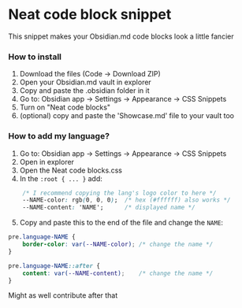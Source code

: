 # Neat code block snippet

This snippet makes your Obsidian.md code blocks look a little fancier

### How to install

1. Download the files (Code -> Download ZIP)
2. Open your Obsidian.md vault in explorer
3. Copy and paste the .obsidian folder in it
4. Go to: Obsidian app -> Settings -> Appearance -> CSS Snippets
5. Turn on "Neat code blocks"
6. (optional) copy and paste the 'Showcase.md' file to your vault too

### How to add my language?

1. Go to: Obsidian app -> Settings -> Appearance -> CSS Snippets
2. Open in explorer
3. Open the Neat code blocks.css
4. In the `:root { ... }` add:

```css
	/* I recommend copying the lang's logo color to here */
	--NAME-color: rgb(0, 0, 0);  /* hex (#ffffff) also works */
	--NAME-content: 'NAME';      /* displayed name */
```

5. Copy and paste this to the end of the file and change the `NAME`:
   
```css
pre.language-NAME {
	border-color: var(--NAME-color); /* change the name */
}

pre.language-NAME::after {
	content: var(--NAME-content);    /* change the name */
}
```

Might as well contribute after that

